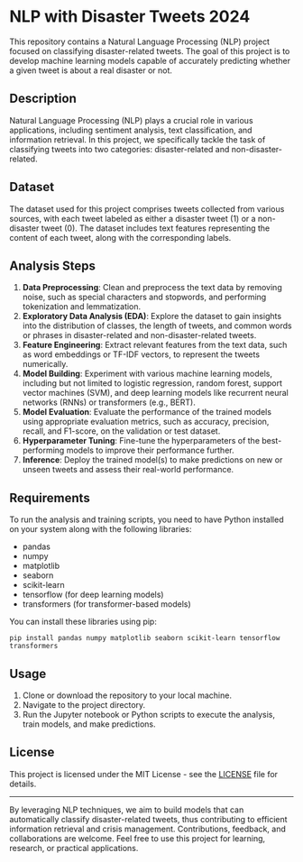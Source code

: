 # NLP with Disaster Tweets 2024

This repository contains a Natural Language Processing (NLP) project focused on classifying disaster-related tweets. The goal of this project is to develop machine learning models capable of accurately predicting whether a given tweet is about a real disaster or not.

## Description

Natural Language Processing (NLP) plays a crucial role in various applications, including sentiment analysis, text classification, and information retrieval. In this project, we specifically tackle the task of classifying tweets into two categories: disaster-related and non-disaster-related.

## Dataset

The dataset used for this project comprises tweets collected from various sources, with each tweet labeled as either a disaster tweet (1) or a non-disaster tweet (0). The dataset includes text features representing the content of each tweet, along with the corresponding labels.

## Analysis Steps

1. **Data Preprocessing**: Clean and preprocess the text data by removing noise, such as special characters and stopwords, and performing tokenization and lemmatization.
2. **Exploratory Data Analysis (EDA)**: Explore the dataset to gain insights into the distribution of classes, the length of tweets, and common words or phrases in disaster-related and non-disaster-related tweets.
3. **Feature Engineering**: Extract relevant features from the text data, such as word embeddings or TF-IDF vectors, to represent the tweets numerically.
4. **Model Building**: Experiment with various machine learning models, including but not limited to logistic regression, random forest, support vector machines (SVM), and deep learning models like recurrent neural networks (RNNs) or transformers (e.g., BERT).
5. **Model Evaluation**: Evaluate the performance of the trained models using appropriate evaluation metrics, such as accuracy, precision, recall, and F1-score, on the validation or test dataset.
6. **Hyperparameter Tuning**: Fine-tune the hyperparameters of the best-performing models to improve their performance further.
7. **Inference**: Deploy the trained model(s) to make predictions on new or unseen tweets and assess their real-world performance.

## Requirements

To run the analysis and training scripts, you need to have Python installed on your system along with the following libraries:

- pandas
- numpy
- matplotlib
- seaborn
- scikit-learn
- tensorflow (for deep learning models)
- transformers (for transformer-based models)

You can install these libraries using pip:

```
pip install pandas numpy matplotlib seaborn scikit-learn tensorflow transformers
```

## Usage

1. Clone or download the repository to your local machine.
2. Navigate to the project directory.
3. Run the Jupyter notebook or Python scripts to execute the analysis, train models, and make predictions.

## License

This project is licensed under the MIT License - see the [LICENSE](LICENSE) file for details.

---

By leveraging NLP techniques, we aim to build models that can automatically classify disaster-related tweets, thus contributing to efficient information retrieval and crisis management. Contributions, feedback, and collaborations are welcome. Feel free to use this project for learning, research, or practical applications.

